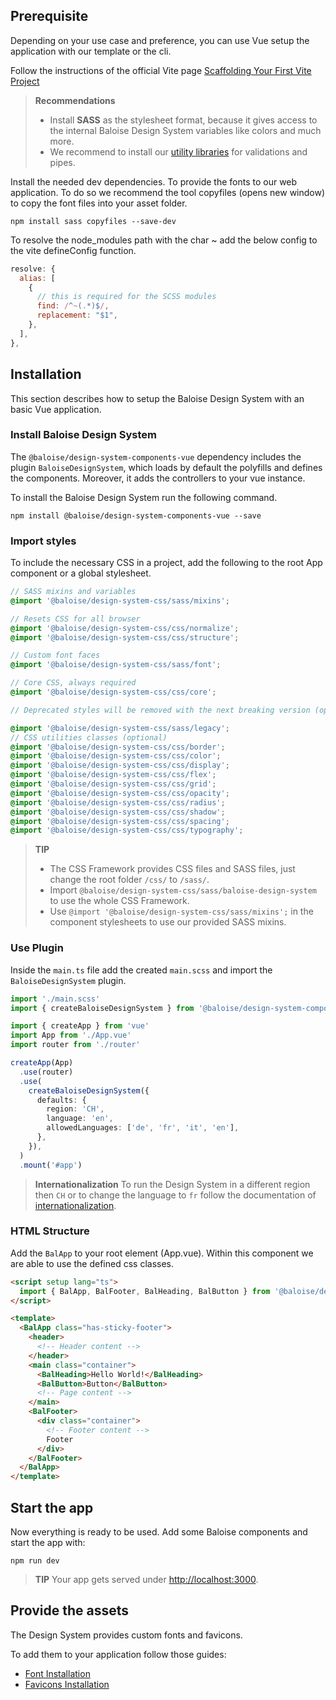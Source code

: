 ## Prerequisite

Depending on your use case and preference, you can use Vue setup the application with our template or the cli.

Follow the instructions of the official Vite page [Scaffolding Your First Vite Project](https://vitejs.dev/guide/)

> **Recommendations**
>
> - Install **SASS** as the stylesheet format, because it gives access to the internal Baloise Design System variables like colors and much more.
> - We recommend to install our [utility libraries](https://github.com/baloise/web-app-utils) for validations and pipes.

Install the needed dev dependencies.
To provide the fonts to our web application. To do so we recommend the tool copyfiles (opens new window) to copy the font files into your asset folder.

```
npm install sass copyfiles --save-dev
```

To resolve the node_modules path with the char ~ add the below config to the vite defineConfig function.

```javascript
resolve: {
  alias: [
    {
      // this is required for the SCSS modules
      find: /^~(.*)$/,
      replacement: "$1",
    },
  ],
},
```

## Installation

This section describes how to setup the Baloise Design System with an basic Vue application.

### Install Baloise Design System

The `@baloise/design-system-components-vue` dependency includes the plugin `BaloiseDesignSystem`, which loads by default the polyfills and defines the components.
Moreover, it adds the controllers to your vue instance.

To install the Baloise Design System run the following command.

```
npm install @baloise/design-system-components-vue --save
```

### Import styles

To include the necessary CSS in a project, add the following to the root App component or a global stylesheet.

```scss
// SASS mixins and variables
@import '@baloise/design-system-css/sass/mixins';

// Resets CSS for all browser
@import '@baloise/design-system-css/css/normalize';
@import '@baloise/design-system-css/css/structure';

// Custom font faces
@import '@baloise/design-system-css/sass/font';

// Core CSS, always required
@import '@baloise/design-system-css/css/core';

// Deprecated styles will be removed with the next breaking version (optional)

@import '@baloise/design-system-css/sass/legacy';
// CSS utilities classes (optional)
@import '@baloise/design-system-css/css/border';
@import '@baloise/design-system-css/css/color';
@import '@baloise/design-system-css/css/display';
@import '@baloise/design-system-css/css/flex';
@import '@baloise/design-system-css/css/grid';
@import '@baloise/design-system-css/css/opacity';
@import '@baloise/design-system-css/css/radius';
@import '@baloise/design-system-css/css/shadow';
@import '@baloise/design-system-css/css/spacing';
@import '@baloise/design-system-css/css/typography';
```

> **TIP**
>
> - The CSS Framework provides CSS files and SASS files, just change the root folder `/css/` to `/sass/`.
> - Import `@baloise/design-system-css/sass/baloise-design-system` to use the whole CSS Framework.
> - Use `@import '@baloise/design-system-css/sass/mixins';` in the component stylesheets to use our provided SASS mixins.

### Use Plugin

Inside the `main.ts` file add the created `main.scss` and import the `BaloiseDesignSystem` plugin.

```typescript
import './main.scss'
import { createBaloiseDesignSystem } from '@baloise/design-system-components-vue'

import { createApp } from 'vue'
import App from './App.vue'
import router from './router'

createApp(App)
  .use(router)
  .use(
    createBaloiseDesignSystem({
      defaults: {
        region: 'CH',
        language: 'en',
        allowedLanguages: ['de', 'fr', 'it', 'en'],
      },
    }),
  )
  .mount('#app')
```

> **Internationalization** To run the Design System in a different region then `CH` or to change the language to `fr` follow the documentation of [internationalization](?path=/docs/development-internationalization--page).

### HTML Structure

Add the `BalApp` to your root element (App.vue). Within this component we are able to use the defined css classes.

```html
<script setup lang="ts">
  import { BalApp, BalFooter, BalHeading, BalButton } from '@baloise/design-system-components-vue'
</script>

<template>
  <BalApp class="has-sticky-footer">
    <header>
      <!-- Header content -->
    </header>
    <main class="container">
      <BalHeading>Hello World!</BalHeading>
      <BalButton>Button</BalButton>
      <!-- Page content -->
    </main>
    <BalFooter>
      <div class="container">
        <!-- Footer content -->
        Footer
      </div>
    </BalFooter>
  </BalApp>
</template>
```

<!-- #### Improve initial page load

The browser needs some time to load the web-components, because of that when the page is loaded we see some unfinished layout.
To avoid that set the below style tag into your head of the `index.html`. This will hide the app content until the web-components are ready.

```html
<style>
  .bal-body {
    visibility: hidden;
  }
</style>
```

Next set the class `.bal-body` to your app container. In the most cases it is the body element of your `index.html`. -->

## Start the app

Now everything is ready to be used. Add some Baloise components and start the app with:

```
npm run dev
```

> **TIP**
> Your app gets served under [http://localhost:3000](http://localhost:3000).

## Provide the assets

The Design System provides custom fonts and favicons.

To add them to your application follow those guides:

- [Font Installation](../?path=/docs/foundation-typography-development--heading-and-display#installation)
- [Favicons Installation](../?path=/docs/foundation-brand-assets-development--logo#favicons)
